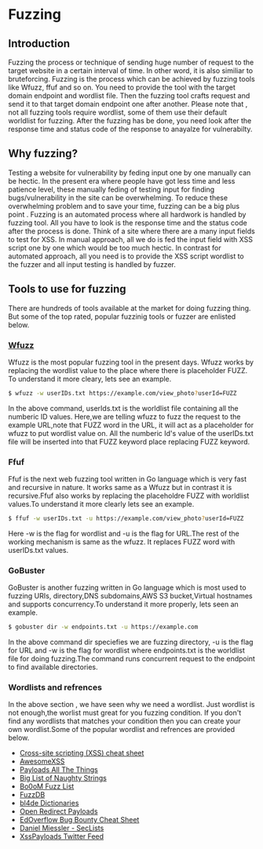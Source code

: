 # Fuzzing

## Introduction

Fuzzing the process or technique of sending huge number of request to the target website in a certain interval of time. In other word, it is also similiar to bruteforcing. Fuzzing is the process which can be achieved by fuzzing tools like Wfuzz, ffuf and so on. You need to provide the tool with the target domain endpoint and  wordlist file. Then the fuzzing tool  crafts request and send it to that target domain endpoint one after another. Please note that , not all fuzzing tools require wordlist, some of them use their default worldlist for fuzzing. After the fuzzing has be done, you need look after the response time and status code of the response to anayalze for vulnerabilty.

## Why fuzzing?

Testing a website for vulnerability by feding input one by one manually can be hectic. In the present era where people have got less time and less patience level, these manually feding of testing input for finding bugs/vulnerability in the site can be overwhelming. To reduce these overwhelming problem and to save your time, fuzzing can be a big plus point . Fuzzing is an automated process where all hardwork is handled by fuzzing tool. All you have to look is the response time and the status code after the process is done. Think of a site where there are a many input fields to test for XSS. In manual approach, all we do is fed the input field with XSS script one by one which would be too much hectic. In contrast for automated approach, all you need is to provide the XSS script wordlist to the fuzzer  and all input testing is handled by fuzzer.

## Tools to use for fuzzing

There are hundreds of tools available at the market for doing fuzzing thing. But some of the top rated, popular fuzzinig tools or fuzzer are enlisted below.

### [Wfuzz](https://github.com/xmendez/wfuzz)

Wfuzz is the most popular fuzzing tool in the present days. Wfuzz works by replacing the wordlist value to the place where there is placeholder FUZZ. To understand it more cleary, lets see an example.

```bash
$ wfuzz -w userIDs.txt https://example.com/view_photo?userId=FUZZ
```

In the above command, userIds.txt is the worldlist file containing all the numberic ID values. Here,we are telling wfuzz to fuzz the request to the example URL,note that FUZZ word in the URL, it will act as a placeholder for wfuzz to put wordlist value on. All the numberic Id's value of the userIDs.txt file will be inserted into that FUZZ keyword place replacing FUZZ keyword.

### Ffuf

Ffuf is the next web fuzzing tool written in Go language which is very fast and recursive in nature. It works same as a Wfuzz but in contrast it is recursive.Ffuf also works by replacing the placeholdre FUZZ with worldlist values.To understand it more clearly lets see an example.

```bash
$ ffuf -w userIDs.txt -u https://example.com/view_photo?userId=FUZZ
```

Here -w  is the flag for wordlist and -u is the flag for URL.The rest of the working mechanism is same as the wfuzz. It replaces FUZZ word with userIDs.txt values.

### GoBuster

GoBuster is another fuzzing written in Go language which is most used to fuzzing URIs,
directory,DNS subdomains,AWS S3 bucket,Virtual hostnames and supports concurrency.To understand it more properly, lets seen an example.

```bash
$ gobuster dir -w endpoints.txt -u https://example.com
```

In the above command dir speciefies we are fuzzing directory, -u is the flag for URL and -w is the flag for wordlist where endpoints.txt is the worldlist file for doing fuzzing.The command runs concurrent request to the endpoint to find available directories.

### Wordlists and refrences 

In the above section , we have seen why we need a wordlist. Just wordlist is not enough,the worlist must great for you fuzzing condition. If you don't find any wordlists that matches your condition then you can create your own wordlist.Some of the popular wordlist and refrences are provided below.

- [Cross-site scripting (XSS) cheat sheet](https://portswigger.net/web-security/cross-site-scripting/cheat-sheet)
- [AwesomeXSS](https://github.com/s0md3v/AwesomeXSS)
- [Payloads All The Things](https://github.com/swisskyrepo/PayloadsAllTheThings)
- [Big List of Naughty Strings](https://github.com/minimaxir/big-list-of-naughty-strings)
- [Bo0oM Fuzz List](https://github.com/Bo0oM/fuzz.txt)
- [FuzzDB](https://github.com/fuzzdb-project/fuzzdb)
- [bl4de Dictionaries](https://github.com/bl4de/dictionaries)
- [Open Redirect Payloads](https://github.com/cujanovic/Open-Redirect-Payloads)
- [EdOverflow Bug Bounty Cheat Sheet](https://github.com/EdOverflow/bugbounty-cheatsheet)
- [Daniel Miessler - SecLists](https://github.com/danielmiessler/SecLists)
- [XssPayloads Twitter Feed](https://twitter.com/XssPayloads)


